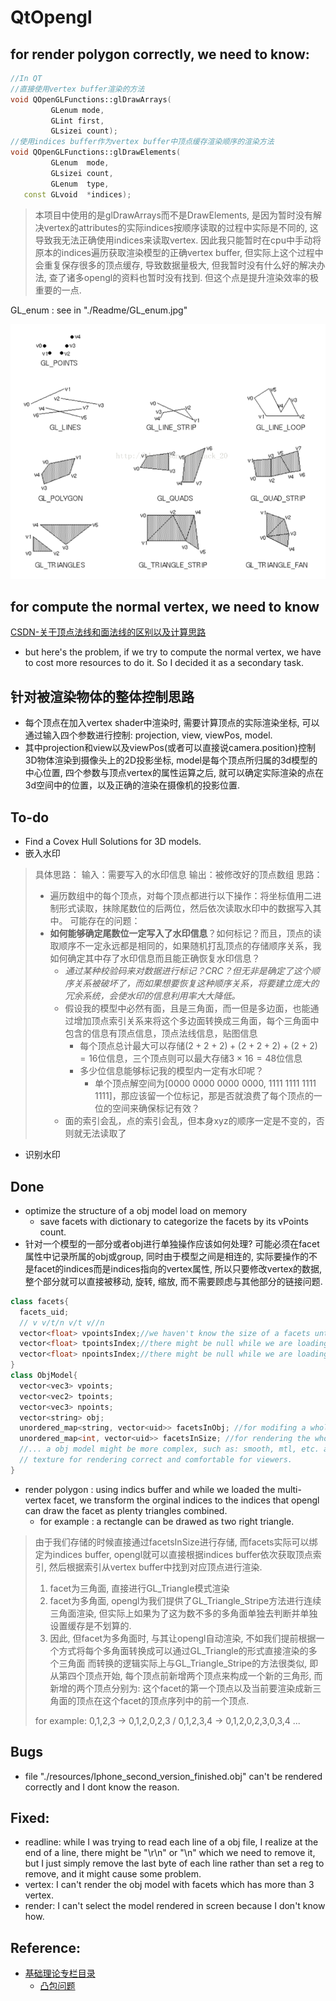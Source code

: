 # QtOpengl

## for render polygon correctly, we need to know:
```c++
//In QT
//直接使用vertex buffer渲染的方法
void QOpenGLFunctions::glDrawArrays(
         GLenum mode, 
         GLint first, 
         GLsizei count);
//使用indices buffer作为vertex buffer中顶点缓存渲染顺序的渲染方法
void QOpenGLFunctions::glDrawElements(
         GLenum  mode,
         GLsizei count,
         GLenum  type,
   const GLvoid  *indices);
```
> 本项目中使用的是glDrawArrays而不是DrawElements, 是因为暂时没有解决vertex的attributes的实际indices按顺序读取的过程中实际是不同的, 这导致我无法正确使用indices来读取vertex. 因此我只能暂时在cpu中手动将原本的indices遍历获取渲染模型的正确vertex buffer, 但实际上这个过程中会重复保存很多的顶点缓存, 导致数据量极大, 但我暂时没有什么好的解决办法, 查了诸多opengl的资料也暂时没有找到. 但这个点是提升渲染效率的极重要的一点.

GL_enum : see in "./Readme/GL_enum.jpg"

![imagetest](https://github.com/KrisHugo/QtOpengl/blob/master/Readme/GLenum.png)

<!-- <img src="./README/GLenum.png" style="zoom:100%;" /> -->

## for compute the normal vertex, we need to know
[CSDN-关于顶点法线和面法线的区别以及计算思路](https://blog.csdn.net/bb_sy_w/article/details/122826036)
- but here's the problem, if we try to compute the normal vertex, we have to cost more resources to do it. So I decided it as a secondary task.


## 针对被渲染物体的整体控制思路
- 每个顶点在加入vertex shader中渲染时, 需要计算顶点的实际渲染坐标, 可以通过输入四个参数进行控制: projection, view, viewPos, model.
- 其中projection和view以及viewPos(或者可以直接说camera.position)控制3D物体渲染到摄像头上的2D投影坐标, model是每个顶点所归属的3d模型的中心位置, 四个参数与顶点vertex的属性运算之后, 就可以确定实际渲染的点在3d空间中的位置，以及正确的渲染在摄像机的投影位置.

## To-do
- Find a Covex Hull Solutions for 3D models.
- 嵌入水印
> 具体思路：
> 输入：需要写入的水印信息
> 输出：被修改好的顶点数组
> 思路：
> - 遍历数组中的每个顶点，对每个顶点都进行以下操作：将坐标值用二进制形式读取，抹除尾数位的后两位，然后依次读取水印中的数据写入其中。
> 可能存在的问题：
> - **如何能够确定尾数位一定写入了水印信息**？如何标记？而且，顶点的读取顺序不一定永远都是相同的，如果随机打乱顶点的存储顺序关系，我如何确定其中存了水印信息而且能正确恢复水印信息？
> 	- *通过某种校验码来对数据进行标记？CRC？但无非是确定了这个顺序关系被破坏了，而如果想要恢复这种顺序关系，将要建立庞大的冗余系统，会使水印的信息利用率大大降低。*
> 	- 假设我的模型中必然有面，且是三角面，而一但是多边面，也能通过增加顶点索引关系来将这个多边面转换成三角面，每个三角面中包含的信息有顶点信息，顶点法线信息，贴图信息
> 		- 每个顶点总计最大可以存储$(2+2+2)+(2+2+2)+(2+2)=16$位信息，三个顶点则可以最大存储$3 \times 16 = 48$位信息
> 		- 多少位信息能够标记我的模型内一定有水印呢？
> 			- 单个顶点解空间为\[0000 0000 0000 0000, 1111 1111 1111 1111\]，那应该留一个位标记，那是否就浪费了每个顶点的一位的空间来确保标记有效？
> 	- 面的索引会乱，点的索引会乱，但本身xyz的顺序一定是不变的，否则就无法读取了
- 识别水印
## Done
- optimize the structure of a obj model load on memory
  - save facets with dictionary to categorize the facets by its vPoints count.
- 针对一个模型的一部分或者obj进行单独操作应该如何处理? 可能必须在facet属性中记录所属的obj或group, 同时由于模型之间是相连的, 实际要操作的不是facet的indices而是indices指向的vertex属性, 所以只要修改vertex的数据, 整个部分就可以直接被移动, 旋转, 缩放, 而不需要顾虑与其他部分的链接问题.

```c++
class facets{
  facets_uid;
  // v v/t/n v/t v//n
  vector<float> vpointsIndex;//we haven't know the size of a facets until we loaded it.
  vector<float> tpointsIndex;//there might be null while we are loading, so we might check if it exists.
  vector<float> npointsIndex;//there might be null while we are loading, so we might check if it exists.
}
class ObjModel{
  vector<vec3> vpoints;
  vector<vec2> tpoints;
  vector<vec3> npoints;
  vector<string> obj;
  unordered_map<string, vector<uid>> facetsInObj; //for modifing a whole part of a objModel.
  unordered_map<int, vector<uid>> facetsInSize; //for rendering the whole objModel on Screen by opengl functions correctly.
  //... a obj model might be more complex, such as: smooth, mtl, etc. and I will and be willing to fix all of them to build this project after I finish my current emergent works.
  // texture for rendering correct and comfortable for viewers.
}

```

- render polygon : using indics buffer and while we loaded the multi-vertex facet, we transform the orginal indices to the indices that opengl can draw the facet as plenty triangles combined.
  - for example : a rectangle can be drawed as two right triangle.

> 由于我们存储的时候直接通过facetsInSize进行存储, 而facets实际可以绑定为indices buffer, opengl就可以直接根据indices buffer依次获取顶点索引, 然后根据索引从vertex buffer中找到对应顶点进行渲染.
> 1. facet为三角面, 直接进行GL_Triangle模式渲染
> 2. facet为多角面, opengl为我们提供了GL_Triangle_Stripe方法进行连续三角面渲染, 但实际上如果为了这为数不多的多角面单独去判断并单独设置缓存是不划算的.
> 3. 因此, 但facet为多角面时, 与其让opengl自动渲染, 不如我们提前根据一个方式将每个多角面转换成可以通过GL_Triangle的形式直接渲染的多个三角面
> 而转换的逻辑实际上与GL_Triangle_Stripe的方法很类似, 即从第四个顶点开始, 每个顶点前新增两个顶点来构成一个新的三角形, 而新增的两个顶点分别为: 这个facet的第一个顶点以及当前要渲染成新三角面的顶点在这个facet的顶点序列中的前一个顶点.
> 
> for example: 0,1,2,3 -> 0,1,2,0,2,3 / 0,1,2,3,4 -> 0,1,2,0,2,3,0,3,4 ...

## Bugs
- file "./resources/Iphone_second_version_finished.obj" can't be rendered correctly and I dont know the reason.

## Fixed:
- readline: while I was trying to read each line of a obj file, I realize at the end of a line, there might be "\r\n" or "\n" which we need to remove it, but I just simply remove the last byte of each line rather than set a reg to remove, and it might cause some problem.
- vertex: I can't render the obj model with facets which has more than 3 vertex.
- render: I can't select the model rendered in screen because I don't know how.

## Reference:
- [基础理论专栏目录](https://zhuanlan.zhihu.com/p/143212327)
  - [凸包问题](https://zhuanlan.zhihu.com/p/158043191)
